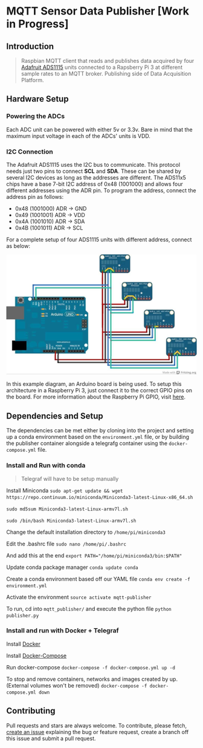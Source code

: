 # MQTT Sensor Data Publisher [Work in Progress]

## Introduction
> Raspbian MQTT client that reads and publishes data acquired by four [Adafruit ADS1115](https://learn.adafruit.com/adafruit-4-channel-adc-breakouts/overview) units connected to a Rapsberry Pi 3 at different sample rates to an MQTT broker. Publishing side of Data Acquisition Platform.

## Hardware Setup

### Powering the ADCs
Each ADC unit can be powered with either 5v or 3.3v. Bare in mind that the maximum input voltage in each of the ADCs' units is VDD.

### I2C Connection
The Adafruit ADS1115 uses the I2C bus to communicate. This protocol needs just two pins to connect **SCL** and **SDA**. These can be shared by several I2C devices as long as the addresses are different. The ADS11x5 chips have a base 7-bit I2C address of 0x48 (1001000) and allows four different addresses using the ADR pin. To program the address, connect the address pin as follows:
* 0x48 (1001000) ADR -> GND
* 0x49 (1001001) ADR -> VDD
* 0x4A (1001010) ADR -> SDA
* 0x4B (1001011) ADR -> SCL

For a complete setup of four ADS1115 units with different address, connect as below:

![ADS1115 Wiring Diagram](docs/images/ads_raspi_wiring.jpg)

In this example diagram, an Arduino board is being used. To setup this architecture in a Raspberry Pi 3, just connect it to the correct GPIO pins on the board. For more information about the Raspberry Pi GPIO, visit [here](https://www.raspberrypi.org/documentation/usage/gpio/).

## Dependencies and Setup
The dependencies can be met either by cloning into the project and setting up a conda environment based on the ```environment.yml``` file, or by building the publisher container alongside a telegrafg container using the ```docker-compose.yml``` file.
### Install and Run with conda
> Telegraf will have to be setup manually

Install Miniconda
```sudo apt-get update && wget https://repo.continuum.io/miniconda/Miniconda3-latest-Linux-x86_64.sh```

```sudo md5sum Miniconda3-latest-Linux-armv7l.sh```

```sudo /bin/bash Miniconda3-latest-Linux-armv7l.sh```

Change the default installation directory to ```/home/pi/miniconda3```

Edit the .bashrc file
```sudo nano /home/pi/.bashrc```

And add this at the end
```export PATH="/home/pi/miniconda3/bin:$PATH"```

Update conda package manager
```conda update conda```

Create a conda environment based off our YAML file
```conda env create -f environment.yml```

Activate the environment
```source activate mqtt-publisher```

To run, cd into ```mqtt_publisher/``` and execute the python file
```python publisher.py```

### Install and run with Docker + Telegraf

Install [Docker](https://docs.docker.com/install/) 

Install [Docker-Compose](https://docs.docker.com/compose/install/)

Run docker-compose
```docker-compose -f docker-compose.yml up -d```

To stop and remove containers, networks and images created by up. (External volumes won't be removed)
```docker-compose -f docker-compose.yml down```

## Contributing
Pull requests and stars are always welcome. To contribute, please fetch, [create an issue](https://github.com/encresearch/data-assimilation/issues) explaining the bug or feature request, create a branch off this issue and submit a pull request.
